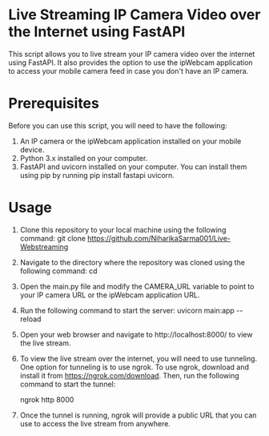 # Live Streaming IP Camera Video over the Internet using FastAPI
This script allows you to live stream your IP camera video over the internet using FastAPI. It also provides the option to use the ipWebcam application to access your mobile camera feed in case you don't have an IP camera.


# Prerequisites
Before you can use this script, you will need to have the following:

1. An IP camera or the ipWebcam application installed on your mobile device.
2. Python 3.x installed on your computer.
3. FastAPI and uvicorn installed on your computer. You can install them using pip by running pip install fastapi uvicorn.

# Usage
1. Clone this repository to your local machine using the following command:
     git clone https://github.com/NiharikaSarma001/Live-Webstreaming

2. Navigate to the directory where the repository was cloned using the following command:
    cd <name of the directory>

3. Open the main.py file and modify the CAMERA_URL variable to point to your IP camera URL or the ipWebcam application URL.

4. Run the following command to start the server:
    uvicorn main:app --reload

5. Open your web browser and navigate to http://localhost:8000/ to view the live stream.

6. To view the live stream over the internet, you will need to use tunneling. One option for tunneling is to use ngrok. To use ngrok, download and install it from https://ngrok.com/download. Then, run the following command to start the tunnel:
    
     ngrok http 8000

7. Once the tunnel is running, ngrok will provide a public URL that you can use to access the live stream from anywhere.
